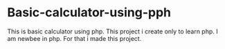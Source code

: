 # Basic-calculator-using-pph

This is basic calculator using php. This project i create only to learn php. I am newbee in php. For that i made this project.
